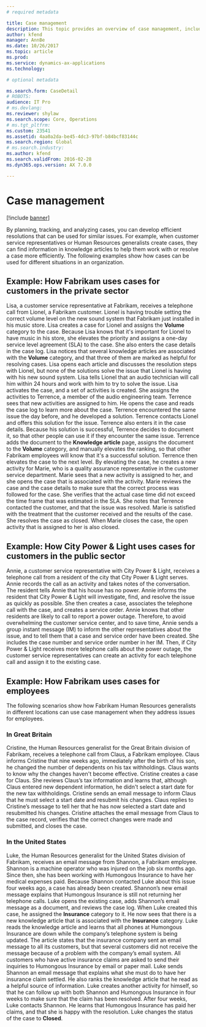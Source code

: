```yaml
---
# required metadata

title: Case management
description: This topic provides an overview of case management, including planning, tracking, and analyzing, in Microsoft Dynamics AX. 
author: kfend
manager: AnnBe
ms.date: 10/26/2017
ms.topic: article
ms.prod: 
ms.service: dynamics-ax-applications
ms.technology: 

# optional metadata

ms.search.form: CaseDetail
# ROBOTS: 
audience: IT Pro
# ms.devlang: 
ms.reviewer: shylaw
ms.search.scope: Core, Operations
# ms.tgt_pltfrm: 
ms.custom: 23541
ms.assetid: 4aa0a2da-be45-4dc3-97bf-b84bcf83144c
ms.search.region: Global
# ms.search.industry: 
ms.author: kfend
ms.search.validFrom: 2016-02-28
ms.dyn365.ops.version: AX 7.0.0

---
```


# Case management

[!include [banner](../includes/banner.md)]

By planning, tracking, and analyzing cases, you can develop efficient resolutions that can be used for similar issues. For example, when customer service representatives or Human Resources generalists create cases, they can find information in knowledge articles to help them work with or resolve a case more efficiently. The following examples show how cases can be used for different situations in an organization.

## Example: How Fabrikam uses cases for customers in the private sector
Lisa, a customer service representative at Fabrikam, receives a telephone call from Lionel, a Fabrikam customer. Lionel is having trouble setting the correct volume level on the new sound system that Fabrikam just installed in his music store. Lisa creates a case for Lionel and assigns the **Volume** category to the case. Because Lisa knows that it's important for Lionel to have music in his store, she elevates the priority and assigns a one-day service level agreement (SLA) to the case. She also enters the case details in the case log. Lisa notices that several knowledge articles are associated with the **Volume** category, and that three of them are marked as helpful for resolving cases. Lisa opens each article and discusses the resolution steps with Lionel, but none of the solutions solve the issue that Lionel is having with his new sound system. Lisa tells Lionel that an audio technician will call him within 24 hours and work with him to try to solve the issue. Lisa activates the case, and a set of activities is created. She assigns the activities to Terrence, a member of the audio engineering team. Terrence sees that new activities are assigned to him. He opens the case and reads the case log to learn more about the case. Terrence encountered the same issue the day before, and he developed a solution. Terrence contacts Lionel and offers this solution for the issue. Terrence also enters it in the case details. Because his solution is successful, Terrence decides to document it, so that other people can use it if they encounter the same issue. Terrence adds the document to the **Knowledge article** page, assigns the document to the **Volume** category, and manually elevates the ranking, so that other Fabrikam employees will know that it's a successful solution. Terrence then elevates the case to the next level. By elevating the case, he creates a new activity for Marie, who is a quality assurance representative in the customer service department. Marie sees that a new activity is assigned to her, and she opens the case that is associated with the activity. Marie reviews the case and the case details to make sure that the correct process was followed for the case. She verifies that the actual case time did not exceed the time frame that was estimated in the SLA. She notes that Terrence contacted the customer, and that the issue was resolved. Marie is satisfied with the treatment that the customer received and the results of the case. She resolves the case as closed. When Marie closes the case, the open activity that is assigned to her is also closed.

## Example: How City Power & Light uses cases for customers in the public sector
Annie, a customer service representative with City Power & Light, receives a telephone call from a resident of the city that City Power & Light serves. Annie records the call as an activity and takes notes of the conversation. The resident tells Annie that his house has no power. Annie informs the resident that City Power & Light will investigate, find, and resolve the issue as quickly as possible. She then creates a case, associates the telephone call with the case, and creates a service order. Annie knows that other residents are likely to call to report a power outage. Therefore, to avoid overwhelming the customer service center, and to save time, Annie sends a group instant message (IM) to inform the other representatives about the issue, and to tell them that a case and service order have been created. She includes the case number and service order number in her IM. Then, if City Power & Light receives more telephone calls about the power outage, the customer service representatives can create an activity for each telephone call and assign it to the existing case.

## Example: How Fabrikam uses cases for employees
The following scenarios show how Fabrikam Human Resources generalists in different locations can use case management when they address issues for employees.

### In Great Britain

Cristine, the Human Resources generalist for the Great Britain division of Fabrikam, receives a telephone call from Claus, a Fabrikam employee. Claus informs Cristine that nine weeks ago, immediately after the birth of his son, he changed the number of dependents on his tax withholdings. Claus wants to know why the changes haven't become effective. Cristine creates a case for Claus. She reviews Claus’s tax information and learns that, although Claus entered new dependent information, he didn't select a start date for the new tax withholdings. Cristine sends an email message to inform Claus that he must select a start date and resubmit his changes. Claus replies to Cristine’s message to tell her that he has now selected a start date and resubmitted his changes. Cristine attaches the email message from Claus to the case record, verifies that the correct changes were made and submitted, and closes the case.

### In the United States

Luke, the Human Resources generalist for the United States division of Fabrikam, receives an email message from Shannon, a Fabrikam employee. Shannon is a machine operator who was injured on the job six months ago. Since then, she has been working with Humongous Insurance to have her medical expenses paid. Because Shannon contacted Luke about this issue four weeks ago, a case has already been created. Shannon’s new email message explains that Humongous Insurance is still not returning her telephone calls. Luke opens the existing case, adds Shannon’s email message as a document, and reviews the case log. When Luke created this case, he assigned the **Insurance** category to it. He now sees that there is a new knowledge article that is associated with the **Insurance** category. Luke reads the knowledge article and learns that all phones at Humongous Insurance are down while the company’s telephone system is being updated. The article states that the insurance company sent an email message to all its customers, but that several customers did not receive the message because of a problem with the company’s email system. All customers who have active insurance claims are asked to send their inquiries to Humongous Insurance by email or paper mail. Luke sends Shannon an email message that explains what she must do to have her insurance claim settled. He also ranks the knowledge article that he read as a helpful source of information. Luke creates another activity for himself, so that he can follow up with both Shannon and Humongous Insurance in four weeks to make sure that the claim has been resolved. After four weeks, Luke contacts Shannon. He learns that Humongous Insurance has paid her claims, and that she is happy with the resolution. Luke changes the status of the case to **Closed**.



